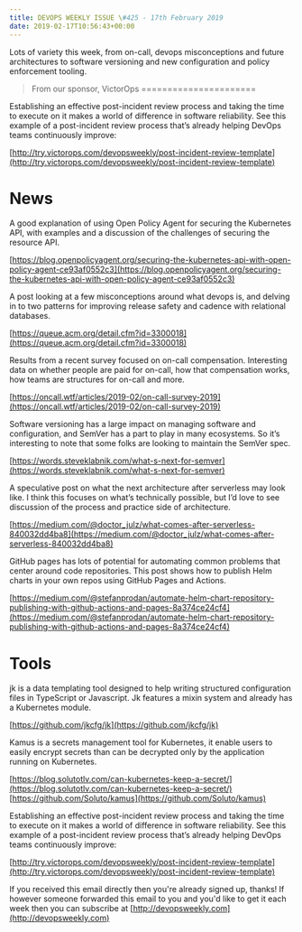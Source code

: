 ```yaml
---
title: DEVOPS WEEKLY ISSUE \#425 - 17th February 2019 
date: 2019-02-17T10:56:43+00:00
---
```


Lots of variety this week, from on-call, devops misconceptions and future architectures to software versioning and new configuration and policy enforcement tooling.


>From our sponsor, VictorOps
======================

Establishing an effective post-incident review process and taking the time to execute on it makes a world of difference in software reliability. See this example of a post-incident review process that’s already helping DevOps teams continuously improve:

[http://try.victorops.com/devopsweekly/post-incident-review-template](http://try.victorops.com/devopsweekly/post-incident-review-template)


News
====

A good explanation of using Open Policy Agent for securing the Kubernetes API, with examples and a discussion of the challenges of securing the resource API.

[https://blog.openpolicyagent.org/securing-the-kubernetes-api-with-open-policy-agent-ce93af0552c3](https://blog.openpolicyagent.org/securing-the-kubernetes-api-with-open-policy-agent-ce93af0552c3)


A post looking at a few misconceptions around what devops is, and delving in to two patterns for improving release safety and cadence with relational databases.

[https://queue.acm.org/detail.cfm?id=3300018](https://queue.acm.org/detail.cfm?id=3300018)


Results from a recent survey focused on on-call compensation. Interesting data on whether people are paid for on-call, how that compensation works, how teams are structures for on-call and more.

[https://oncall.wtf/articles/2019-02/on-call-survey-2019](https://oncall.wtf/articles/2019-02/on-call-survey-2019)


Software versioning has a large impact on managing software and configuration, and SemVer has a part to play in many ecosystems. So it’s interesting to note that some folks are looking
to maintain the SemVer spec.

[https://words.steveklabnik.com/what-s-next-for-semver](https://words.steveklabnik.com/what-s-next-for-semver)


A speculative post on what the next architecture after serverless may look like. I think this focuses on what’s technically possible, but I’d love to see discussion of the process and practice side of architecture.

[https://medium.com/@doctor_julz/what-comes-after-serverless-840032dd4ba8](https://medium.com/@doctor_julz/what-comes-after-serverless-840032dd4ba8)


GitHub pages has lots of potential for automating common problems that center around code repositories. This post shows how to publish Helm charts in your own repos using GitHub Pages and Actions.

[https://medium.com/@stefanprodan/automate-helm-chart-repository-publishing-with-github-actions-and-pages-8a374ce24cf4](https://medium.com/@stefanprodan/automate-helm-chart-repository-publishing-with-github-actions-and-pages-8a374ce24cf4)


Tools
====

jk is a data templating tool designed to help writing structured configuration files in TypeScript or Javascript. Jk features a mixin system and already has a Kubernetes module.

[https://github.com/jkcfg/jk](https://github.com/jkcfg/jk)


Kamus is a secrets management tool for Kubernetes, it enable users to easily encrypt secrets than can be decrypted only by the application running on Kubernetes.

[https://blog.solutotlv.com/can-kubernetes-keep-a-secret/](https://blog.solutotlv.com/can-kubernetes-keep-a-secret/)
[https://github.com/Soluto/kamus](https://github.com/Soluto/kamus)



Establishing an effective post-incident review process and taking the time to execute on it makes a world of difference in software reliability. See this example of a post-incident review process that’s already helping DevOps teams continuously improve:

[http://try.victorops.com/devopsweekly/post-incident-review-template](http://try.victorops.com/devopsweekly/post-incident-review-template)


If you received this email directly then you're already signed up, thanks! If however someone forwarded this email to you and you'd like to get it each week then you can subscribe at [http://devopsweekly.com](http://devopsweekly.com)

